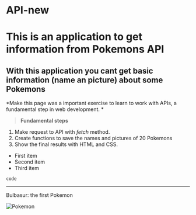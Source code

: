 # API-new
# This is an application to get information from Pokemons API
## With this application you cant get basic information (name an picture) about some Pokemons


*Make this page was a important exercise to learn to work with APIs,
a fundamental step in web development. *

>  **Fundamental steps**

1. Make request to API with *fetch* method. 
2. Create functions to save the names and pictures of 20 Pokemons
3. Show the final results with HTML and CSS.

- First item
- Second item
- Third item

`code`

---

Bulbasur: the first Pokemon

![Pokemon](http://i.imgur.com/J9ynKU9.png)
